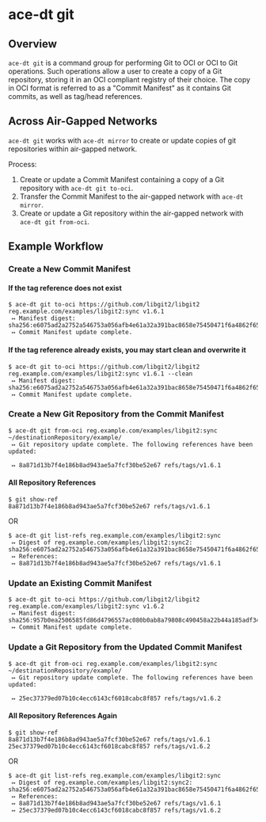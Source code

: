 # ace-dt git

## Overview

`ace-dt git` is a command group for performing Git to OCI or OCI to Git operations. Such operations allow a user to
create a copy of a Git repository, storing it in an OCI compliant registry of their choice. The copy in OCI format is referred to as a "Commit Manifest" as it contains Git commits, as well as tag/head references.

## Across Air-Gapped Networks

`ace-dt git` works with `ace-dt mirror` to create or update copies of git repositories within air-gapped network.

Process:

1. Create or update a Commit Manifest containing a copy of a Git repository with `ace-dt git to-oci`.
2. Transfer the Commit Manifest to the air-gapped network with `ace-dt mirror`.
3. Create or update a Git repository within the air-gapped network with `ace-dt git from-oci`.

## Example Workflow

### Create a New Commit Manifest

#### If the tag reference does not exist

```console
$ ace-dt git to-oci https://github.com/libgit2/libgit2 reg.example.com/examples/libgit2:sync v1.6.1
 ↦ Manifest digest: sha256:e6075ad2a2752a546753a056afb4e61a32a391bac8658e75450471f6a4862f65
 ↦ Commit Manifest update complete.
```

#### If the tag reference already exists, you may start clean and overwrite it

```console
$ ace-dt git to-oci https://github.com/libgit2/libgit2 reg.example.com/examples/libgit2:sync v1.6.1 --clean
 ↦ Manifest digest: sha256:e6075ad2a2752a546753a056afb4e61a32a391bac8658e75450471f6a4862f65
 ↦ Commit Manifest update complete.
```

### Create a New Git Repository from the Commit Manifest

```console
$ ace-dt git from-oci reg.example.com/examples/libgit2:sync ~/destinationRepository/example/
 ↦ Git repository update complete. The following references have been updated:

 ↦ 8a871d13b7f4e186b8ad943ae5a7fcf30be52e67 refs/tags/v1.6.1
```

#### All Repository References

```console
$ git show-ref
8a871d13b7f4e186b8ad943ae5a7fcf30be52e67 refs/tags/v1.6.1
```

OR

```console
$ ace-dt git list-refs reg.example.com/examples/libgit2:sync
 ↦ Digest of reg.example.com/examples/libgit2:sync2: sha256:e6075ad2a2752a546753a056afb4e61a32a391bac8658e75450471f6a4862f65
 ↦ References:
 ↦ 8a871d13b7f4e186b8ad943ae5a7fcf30be52e67 refs/tags/v1.6.1
```

### Update an Existing Commit Manifest

```console
$ ace-dt git to-oci https://github.com/libgit2/libgit2 reg.example.com/examples/libgit2:sync v1.6.2
 ↦ Manifest digest: sha256:957b0ea2506585fd86d4796557ac080b0ab8a79808c490458a22b44a185adf34
 ↦ Commit Manifest update complete.
```

### Update a Git Repository from the Updated Commit Manifest

```console
$ ace-dt git from-oci reg.example.com/examples/libgit2:sync ~/destinationRepository/example/ 
 ↦ Git repository update complete. The following references have been updated:

 ↦ 25ec37379ed07b10c4ecc6143cf6018cabc8f857 refs/tags/v1.6.2
```

#### All Repository References Again

```console
$ git show-ref
8a871d13b7f4e186b8ad943ae5a7fcf30be52e67 refs/tags/v1.6.1
25ec37379ed07b10c4ecc6143cf6018cabc8f857 refs/tags/v1.6.2
```

OR

```console
$ ace-dt git list-refs reg.example.com/examples/libgit2:sync
 ↦ Digest of reg.example.com/examples/libgit2:sync2: sha256:e6075ad2a2752a546753a056afb4e61a32a391bac8658e75450471f6a4862f65
 ↦ References:
 ↦ 8a871d13b7f4e186b8ad943ae5a7fcf30be52e67 refs/tags/v1.6.1
 ↦ 25ec37379ed07b10c4ecc6143cf6018cabc8f857 refs/tags/v1.6.2
```
